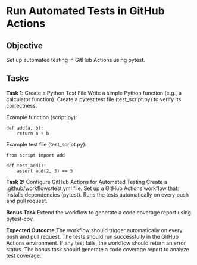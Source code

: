 # Run Automated Tests in GitHub Actions
## Objective
Set up automated testing in GitHub Actions using pytest.

## Tasks
**Task 1**: Create a Python Test File
Write a simple Python function (e.g., a calculator function).
Create a pytest test file (test_script.py) to verify its correctness.

Example function (script.py):
```
def add(a, b):
    return a + b
```
Example test file (test_script.py):

```
from script import add

def test_add():
    assert add(2, 3) == 5
```

**Task 2:** Configure GitHub Actions for Automated Testing
Create a .github/workflows/test.yml file.
Set up a GitHub Actions workflow that:
Installs dependencies (pytest).
Runs the tests automatically on every push and pull request.

**Bonus Task**
Extend the workflow to generate a code coverage report using pytest-cov.

**Expected Outcome**
The workflow should trigger automatically on every push and pull request.
The tests should run successfully in the GitHub Actions environment.
If any test fails, the workflow should return an error status.
The bonus task should generate a code coverage report to analyze test coverage.
